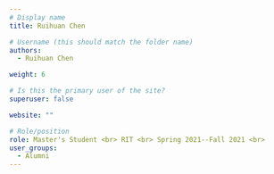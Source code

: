 ```yaml
---
# Display name
title: Ruihuan Chen

# Username (this should match the folder name)
authors:
  - Ruihuan Chen

weight: 6

# Is this the primary user of the site?
superuser: false

website: ""

# Role/position
role: Master's Student <br> RIT <br> Spring 2021--Fall 2021 <br> 
user_groups:
  - Alumni
---
```

